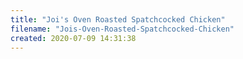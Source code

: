 ```yaml
---
title: "Joi's Oven Roasted Spatchcocked Chicken"
filename: "Jois-Oven-Roasted-Spatchcocked-Chicken"
created: 2020-07-09 14:31:38
---
```

